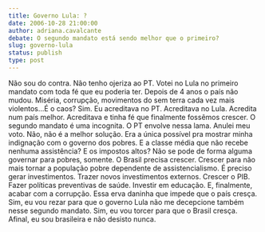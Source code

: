```yaml
---
title: Governo Lula: ?
date: 2006-10-28 21:00:00
author: adriana.cavalcante
debate: O segundo mandato está sendo melhor que o primeiro?
slug: governo-lula
status: publish 
type: post
---
```


Não sou do contra. Não tenho ojeriza ao PT. Votei no Lula no primeiro mandato com toda fé que eu poderia ter. Depois de 4 anos o país não mudou. Miséria, corrupção, movimentos do sem terra cada vez mais violentos...É o caos? Sim. Eu acreditava no PT. Acreditava no Lula. Acredita num país melhor. Acreditava e tinha fé que finalmente fossêmos crescer. 
O segundo mandato é uma incognita. O PT envolve nessa lama. Anulei meu voto. Não, não é a melhor solução. Era a única possível pra mostrar minha indignação com o governo dos pobres. E a classe média que não recebe nenhuma assistência? E os impostos altos? Não se pode de forma alguma governar para pobres, somente. O Brasil precisa crescer. Crescer para não mais tornar a população pobre dependente de assistencialismo. É preciso gerar investimentos. Trazer novos investimentos externos. Crescer o PIB. Fazer políticas preventivas de saúde. Investir em educação. E, finalmente, acabar com a corrupção. Essa erva daninha que impede que o país cresça.
Sim, eu vou rezar para que o governo Lula não me decepcione também nesse segundo mandato. Sim, eu vou torcer para que o Brasil cresça. Afinal, eu sou brasileira e não desisto nunca.
